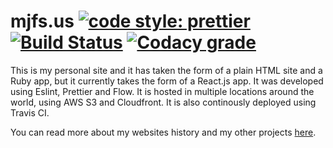# mjfs.us [![code style: prettier](https://img.shields.io/badge/code_style-prettier-ff69b4.svg?style=flat)](https://github.com/prettier/prettier) [![Build Status](https://travis-ci.org/mitchelljfs/mjfs.us.svg?branch=master)](https://travis-ci.org/mitchelljfs/mjfs.us) [![Codacy grade](https://img.shields.io/codacy/grade/25d7767066fb4130af653afc1121bf8e.svg)](https://app.codacy.com/project/mitchelljfs/mjfs.us/dashboard)

This is my personal site and it has taken the form of a plain HTML site and a Ruby
app, but it currently takes the form of a React.js app. It was
developed using Eslint, Prettier and Flow. It is hosted in multiple
locations around the world, using AWS S3 and Cloudfront. It is also
continously deployed using Travis CI.


You can read more about my websites history and my other projects [here](https://mjfs.us/projects).
